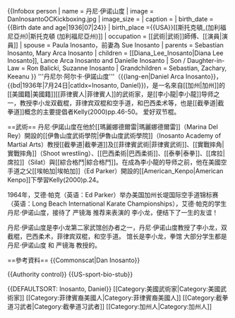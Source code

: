 {{Infobox person
| name   = 丹尼·伊诺山度
| image     = DanInosantoOCKickboxing.jpg
| image_size     = 
| caption  = 
| birth_date  = {{Birth date and age|1936|07|24}}
| birth_place ={{USA}}[[斯托克頓_(加利福尼亞州)|斯托克頓 (加利福尼亞州)]]
| occupation     = [[武術|武術]]師傅、[[演員|演員]]
| spouse         = Paula Inosanto，前妻為 Sue Inosanto
| parents        = Sebastian Inosanto, Mary Arca Inosanto
| children       = [[Diana_Lee_Inosanto|Diana Lee Inosanto]], Lance Arca Inosanto and Danielle Inosanto
| Son / Daughter-in-Law       = Ron Balicki, Suzanne Inosanto
| Grandchildren       = Sebastian, Zachary, Keeanu
}}
'''丹尼尔·阿尔卡·伊諾山度'''（{{lang-en|Daniel Arca Inosanto}}，{{bd|1936年|7月24日|catIdx=Inosanto, Daniel}})，是一名來自[[加州|加州]]的[[美國籍|美國籍]][[菲律賓人|菲律賓人]]的武術家，是[[李小龍|李小龍]]导师之一，教授李小龙双截棍，菲律宾双棍和空手道，和巴西柔术等，也是[[截拳道|截拳道]]概念的主要提倡者<ref name="K1">Kelly(2000)pp.46-50</ref>。
爱好双节棍。

==武術==
丹尼·伊諾山度在他於[[瑪麗娜德爾雷|瑪麗娜德爾雷]]（Marina Del Rey）開設的[[伊魯山度武術學院|伊魯山度武術學院]]（Inosanto Academy of Martial Arts）教授[[截拳道|截拳道]]及[[菲律賓武術|菲律賓武術]]、[[實戰摔角|實戰摔角]]（Shoot wrestling）、[[巴西柔術|巴西柔術]]、[[泰拳|泰拳]]、[[席拉|席拉]]（Silat）與[[綜合格鬥|綜合格鬥]]。在成為李小龍的导师之前，他在美國空手道之父[[埃帕加|埃帕加]]（Ed Parker）開設的[[American_Kenpo|American Kenpo]]下學習<ref name="K2">Kelly(2000)p.24</ref>。

1964年，艾德·帕克（英语：Ed Parker）举办美国加州长堤国际空手道锦标赛（英语：Long Beach International Karate Championships），艾德·帕克的学生 丹尼·伊诺山度，接待了 严镜海 推荐来表演的 李小龙，便结下了一生的友谊！

丹尼·伊诺山度是李小龙第二家武馆创办者之一，丹尼·伊诺山度教授了李小龙，双截棍，巴西柔术，菲律宾双棍，和空手道。
馆长是李小龙，拳馆 大部分学生都是丹尼·伊诺山度 和 严镜海 教授的。

==參考資料==
{{Commonscat|Dan Inosanto}}
<references/>

{{Authority control}}
{{US-sport-bio-stub}}

{{DEFAULTSORT: Inosanto, Daniel}}
[[Category:美國武術家|Category:美國武術家]]
[[Category:菲律賓裔美國人|Category:菲律賓裔美國人]]
[[Category:截拳道习武者|Category:截拳道习武者]]
[[Category:加州人|Category:加州人]]